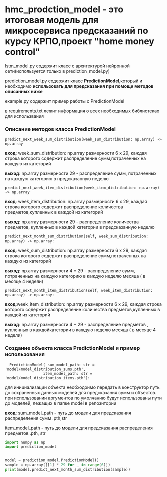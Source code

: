 # hmc_prodction_model - это итоговая модель для микросервиса предсказаний по курсу КРПО,проект "home money control"

lstm_model.py содержит класс с архитектурой нейронной сети(используется только в prediction_model.py)

prediction_model.py содержит класс **PredictionModel**,который и необходимо **использовать для предсказания при помощи
методов описанных ниже**

example.py  содержит пример работы с PredictionModel

в requirements.txt лежит информация о всех необходимых библиотеках для использвания 


### Описание методов класса PredictionModel



```
predict_next_week_sum_distribution(week_sum_distribution: np.array) -> np.array
```

**вход**: week_sum_distribution: np.array размерности 6 x 29, каждая строка которого содержит распределение
сумм,потраченных на каждую из категорий

**выход**: np.array размерности 29 - распределение сумм, потраченных на каждую категорию в предсказанную неделю

```
predict_next_week_item_distribution(week_item_distribution: np.array) -> np.array
```

**вход**: week_item_distribution: np.array размерности 6 x 29, каждая строка которого содержит распределение количества
предметов,купленных в каждой из категорий

**выход**: np.array размерности 29 - распределение количества предметов, купленных в каждой категории в предсказанную
неделю

```
predict_next_month_sum_distribution(self, week_sum_distribution: np.array) -> np.array:
```

**вход**: week_sum_distribution: np.array размерности 6 x 29, каждая строка которого содержит распределение
сумм,потраченных на каждую из категорий

**выход**: np.array размерности 4 * 29 - распределение сумм, потраченных на каждую категорию в каждую неделю месяца ( в
месяце 4 недели)

```
predict_next_month_item_distribution(self, week_item_distribution: np.array) -> np.array:
```
**вход**:week_item_distribution: np.array размерности 6 x 29, каждая строка которого содержит распределение количества
предметов,купленных в каждой из категорий

**выход**: np.array размерности 4 * 29 - распределение предметов , купленных в  каждойкатегории в каждую неделю месяца ( в
месяце 4 недели)


### Создание объекта класса PredictionModel и пример использования

```
  PredictionModel( sum_model_path: str = 'model/model_distribution_sums.pth',
                 item_model_path: str = 'model/model_distribution_items.pth'):
```

для инициализации объекта необходоимо передать в конструктор путь до  сохраненных данных моделей для предсказания сумм и объектов.
при использовании аргументов по умолчанию  будут использованы  пути до моделей, лежащих в папке model в репозитории

**вход**: sum_model_path - путь до модели для предсказания распределения сумм .pth,str

item_model_path - путь до модели для предсказания распределения предметов .pth, str

```python
import numpy as np
import prediction_model


model = prediction_model.PredictionModel()
sample = np.array([[1] * 29 for _ in range(6)])
print(model.predict_next_month_sum_distribution(sample))
```
